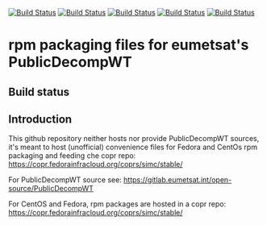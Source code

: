 [![Build Status](https://simc.arpae.it/moncic-ci/PublicDecompWT-rpm/centos7.png)](https://simc.arpae.it/moncic-ci/PublicDecompWT-rpm/)
[![Build Status](https://simc.arpae.it/moncic-ci/PublicDecompWT-rpm/centos8.png)](https://simc.arpae.it/moncic-ci/PublicDecompWT-rpm/)
[![Build Status](https://simc.arpae.it/moncic-ci/PublicDecompWT-rpm/fedora36.png)](https://simc.arpae.it/moncic-ci/PublicDecompWT-rpm/)
[![Build Status](https://simc.arpae.it/moncic-ci/PublicDecompWT-rpm/fedora38.png)](https://simc.arpae.it/moncic-ci/PublicDecompWT-rpm/)
[![Build Status](https://copr.fedorainfracloud.org/coprs/simc/stable/package/PublicDecompWT/status_image/last_build.png)](https://copr.fedorainfracloud.org/coprs/simc/stable/package/PublicDecompWT/)

# rpm packaging files for eumetsat's PublicDecompWT

## Build status

## Introduction

This github repository neither hosts nor provide PublicDecompWT sources, it's meant to
host (unofficial) convenience files for Fedora and CentOs rpm packaging and
feeding che copr repo: https://copr.fedorainfracloud.org/coprs/simc/stable/

For PublicDecompWT source see:
https://gitlab.eumetsat.int/open-source/PublicDecompWT

For CentOS and Fedora, rpm packages are hosted in a copr repo:
https://copr.fedorainfracloud.org/coprs/simc/stable/
